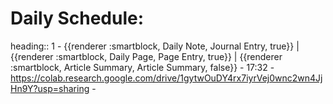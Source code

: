 # Daily Schedule:
heading:: 1
	- {{renderer :smartblock, Daily Note, Journal Entry, true}} | {{renderer :smartblock, Daily Page, Page Entry, true}} | {{renderer :smartblock, Article Summary, Article Summary, false}}
	- 17:32
		- https://colab.research.google.com/drive/1gytwOuDY4rx7iyrVej0wnc2wn4JjHn9Y?usp=sharing
		-